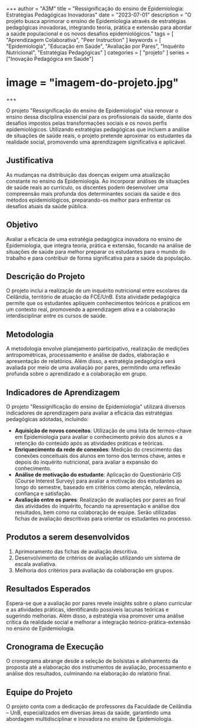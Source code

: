 +++
author = "A3M"
title = "Ressignificação do ensino de Epidemiologia: Estratégias Pedagógicas Inovadoras"
date = "2023-07-01"
description = "O projeto busca aprimorar o ensino de Epidemiologia através de estratégias pedagógicas inovadoras, integrando teoria, prática e extensão para abordar a saúde populacional e os novos desafios epidemiológicos."
tags = [
    "Aprendizagem Colaborativa",
    "Peer Instruction"
]
keywords = [
    "Epidemiologia",
    "Educação em Saúde",
    "Avaliação por Pares",
    "Inquérito Nutricional",
    "Estratégias Pedagógicas"
]
categories = [
    "projeto"
]
series = ["Inovação Pedagógica em Saúde"]
# image = "imagem-do-projeto.jpg"
+++

O projeto "Ressignificação do ensino de Epidemiologia" visa renovar o ensino dessa disciplina essencial para os profissionais da saúde, diante dos desafios impostos pelas transformações sociais e os novos perfis epidemiológicos. Utilizando estratégias pedagógicas que incluem a análise de situações de saúde reais, o projeto pretende aproximar os estudantes da realidade social, promovendo uma aprendizagem significativa e aplicável.
<!--more-->

## Justificativa

As mudanças na distribuição das doenças exigem uma atualização constante no ensino da Epidemiologia. Ao incorporar análises de situações de saúde reais ao currículo, os discentes podem desenvolver uma compreensão mais profunda dos determinantes sociais da saúde e dos métodos epidemiológicos, preparando-os melhor para enfrentar os desafios atuais da saúde pública.

## Objetivo

Avaliar a eficácia de uma estratégia pedagógica inovadora no ensino de Epidemiologia, que integra teoria, prática e extensão, focando na análise de situações de saúde para melhor preparar os estudantes para o mundo do trabalho e para contribuir de forma significativa para a saúde da população.

## Descrição do Projeto

O projeto inclui a realização de um inquérito nutricional entre escolares da Ceilândia, território de atuação da FCE/UnB. Esta atividade pedagógica permite que os estudantes apliquem conhecimentos teóricos e práticos em um contexto real, promovendo a aprendizagem ativa e a colaboração interdisciplinar entre os cursos de saúde.

## Metodologia

A metodologia envolve planejamento participativo, realização de medições antropométricas, processamento e análise de dados, elaboração e apresentação de relatórios. Além disso, a estratégia pedagógica será avaliada por meio de uma avaliação por pares, permitindo uma reflexão profunda sobre o aprendizado e a colaboração em grupo.

## Indicadores de Aprendizagem

O projeto "Ressignificação do ensino de Epidemiologia" utilizará diversos indicadores de aprendizagem para avaliar a eficácia das estratégias pedagógicas adotadas, incluindo:

- **Aquisição de novos conceitos**: Utilização de uma lista de termos-chave em Epidemiologia para avaliar o conhecimento prévio dos alunos e a retenção do conteúdo após as atividades práticas e teóricas.
- **Enriquecimento da rede de conexões**: Medição do crescimento das conexões conceituais dos alunos em torno dos termos chave, antes e depois do inquérito nutricional, para avaliar a expansão do conhecimento.
- **Análise de motivação do estudante**: Aplicação do Questionário CIS (Course Interest Survey) para avaliar a motivação dos estudantes ao longo do semestre, baseado em critérios como atenção, relevância, confiança e satisfação.
- **Avaliação entre os pares**: Realização de avaliações por pares ao final das atividades do inquérito, focando na apresentação e análise dos resultados, bem como na colaboração de equipe. Serão utilizadas fichas de avaliação descritivas para orientar os estudantes no processo.

## Produtos a serem desenvolvidos

1. Aprimoramento das fichas de avaliação descritiva.
2. Desenvolvimento de critérios de avaliação utilizando um sistema de escala avaliativa.
3. Melhoria dos critérios para avaliação da colaboração em grupos.

## Resultados Esperados

Espera-se que a avaliação por pares revele insights sobre o plano curricular e as atividades práticas, identificando possíveis lacunas teóricas e sugerindo melhorias. Além disso, a estratégia visa promover uma análise crítica da realidade social e melhorar a integração teórico-prática-extensão no ensino de Epidemiologia.

## Cronograma de Execução

O cronograma abrange desde a seleção de bolsistas e alinhamento da proposta até a elaboração dos instrumentos de avaliação, processamento e análise dos resultados, culminando na elaboração do relatório final.

## Equipe do Projeto

O projeto conta com a dedicação de professores da Faculdade de Ceilândia – UnB, especializados em diversas áreas da saúde, garantindo uma abordagem multidisciplinar e inovadora no ensino de Epidemiologia.

<!-- [![Link para mais informações](link-para-imagem-de-chamada.jpg)](https://link-para-pagina-do-projeto-ou-universidade.com) -->
